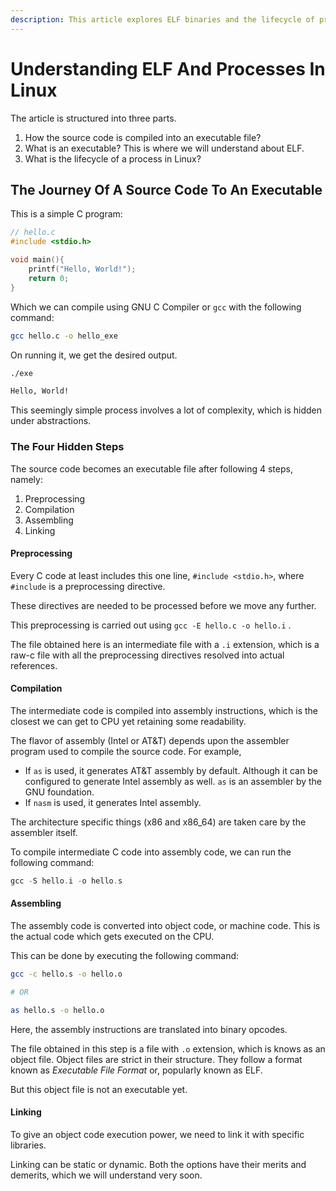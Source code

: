 ```yaml
---
description: This article explores ELF binaries and the lifecycle of processes in Linux
---
```


# Understanding ELF And Processes In Linux

The article is structured into three parts.

1. How the source code is compiled into an executable file?
2. What is an executable? This is where we will understand about ELF.
3. What is the lifecycle of a process in Linux?



## The Journey Of A Source Code To An Executable

&#x20;This is a simple C program:

```c
// hello.c
#include <stdio.h>

void main(){
    printf("Hello, World!");
    return 0;
}
```

Which we can compile using GNU C Compiler or `gcc` with the following command:

```bash
gcc hello.c -o hello_exe
```

On running it, we get the desired output.

```bash
./exe

Hello, World!
```

This seemingly simple process involves a lot of complexity, which is hidden under abstractions.

### The Four Hidden Steps

The source code becomes an executable file after following 4 steps, namely:

1. Preprocessing
2. Compilation
3. Assembling
4. Linking

#### Preprocessing

Every C code at least includes this one line, `#include <stdio.h>`, where `#include` is a preprocessing directive.

These directives are needed to be processed before we move any further.

This preprocessing is carried out using `gcc -E hello.c -o hello.i` .

The file obtained here is an intermediate file with a `.i` extension, which is a raw-c file with all the preprocessing directives resolved into actual references.

#### Compilation

The intermediate code is compiled into assembly instructions, which is the closest we can get to CPU yet retaining some readability.

The flavor of assembly (Intel or AT\&T) depends upon the assembler program used to compile the source code. For example,

* If `as` is used, it generates AT\&T assembly by default. Although it can be configured to generate Intel assembly as well. `as` is an assembler by the GNU foundation.
* If `nasm` is used, it generates Intel assembly.

The architecture specific things (x86 and x86\_64) are taken care by the assembler itself.

To compile intermediate C code into assembly code, we can run the following command:

```c
gcc -S hello.i -o hello.s
```

#### Assembling

The assembly code is converted into object code, or machine code. This is the actual code which gets executed on the CPU.

This can be done by executing the following command:

```bash
gcc -c hello.s -o hello.o

# OR

as hello.s -o hello.o
```

Here, the assembly instructions are translated into binary opcodes.

The file obtained in this step is a file with `.o` extension, which is knows as an object file. Object files are strict in their structure. They follow a format known as _Executable File Format_ or, popularly known as ELF.

But this object file is not an executable yet.

#### Linking

To give an object code execution power, we need to link it with specific libraries.

Linking can be static or dynamic. Both the options have their merits and demerits, which we will understand very soon.

